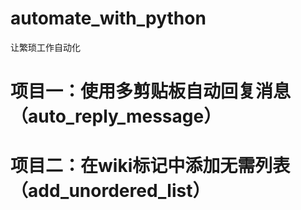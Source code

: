 # automate_with_python
让繁琐工作自动化
# 项目一：使用多剪贴板自动回复消息（auto_reply_message）
# 项目二：在wiki标记中添加无需列表（add_unordered_list）
